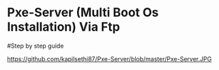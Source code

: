 # Pxe-Server (Multi Boot Os Installation) Via Ftp

#Step by step guide


https://github.com/kapilsethi87/Pxe-Server/blob/master/Pxe-Server.JPG
